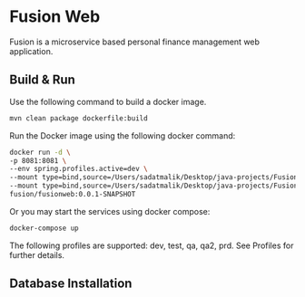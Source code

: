 # Fusion Web

Fusion is a microservice based personal finance management web application.

## Build & Run

Use the following command to build a docker image.

```bash
mvn clean package dockerfile:build
```

Run the Docker image using the following docker command:

```bash
docker run -d \
-p 8081:8081 \
--env spring.profiles.active=dev \
--mount type=bind,source=/Users/sadatmalik/Desktop/java-projects/Fusion/certs/qwac.pfx,target=/Users/sadatmalik/Desktop/java-projects/Fusion/certs/qwac.pfx \ 
--mount type=bind,source=/Users/sadatmalik/Desktop/java-projects/Fusion/certs/server_pkcs8_key.der,target=/Users/sadatmalik/Desktop/java-projects/Fusion/certs/server_pkcs8_key.der \
fusion/fusionweb:0.0.1-SNAPSHOT
```

Or you may start the services using docker compose:

```bash
docker-compose up
```

The following profiles are supported: dev, test, qa, qa2, prd. See Profiles for further details.

## Database Installation



